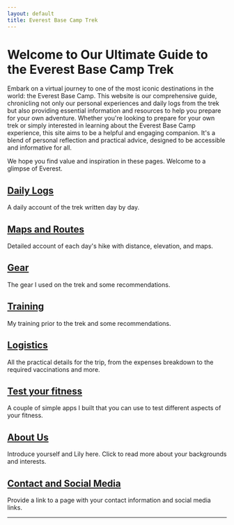 ```yaml
---
layout: default
title: Everest Base Camp Trek
---
```


# Welcome to Our Ultimate Guide to the Everest Base Camp Trek

Embark on a virtual journey to one of the most iconic destinations in the world: the Everest Base Camp. This website is our comprehensive guide, chronicling not only our personal experiences and daily logs from the trek but also providing essential information and resources to help you prepare for your own adventure. Whether you're looking to prepare for your own trek or simply interested in learning about the Everest Base Camp experience, this site aims to be a helpful and engaging companion. It's a blend of personal reflection and practical advice, designed to be accessible and informative for all.

We hope you find value and inspiration in these pages. Welcome to a glimpse of Everest.


## [Daily Logs](/daily-logs)
A daily account of the trek written day by day.

## [Maps and Routes](/maps-and-routes)
Detailed account of each day's hike with distance, elevation, and maps.

## [Gear](/gear-recommendations)
The gear I used on the trek and some recommendations.

## [Training](/training-suggestions)
My training prior to the trek and some recommendations.

## [Logistics](/logistics)
All the practical details for the trip, from the expenses breakdown to the required vaccinations and more.

## [Test your fitness](/streamlit-apps)
A couple of simple apps I built that you can use to test different aspects of your fitness.

## [About Us](/about-us)
Introduce yourself and Lily here. Click to read more about your backgrounds and interests.

## [Contact and Social Media](/contact)
Provide a link to a page with your contact information and social media links.

---

